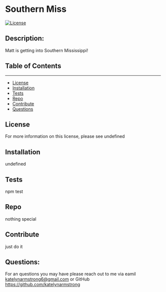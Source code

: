 # Southern Miss
  [![License](https://img.shields.io/badge/License-Boost_1.0-lightblue.svg)](https://www.boost.org/LICENSE_1_0.txt)

  ## Description:
  Matt is getting into Southern Mississippi!
  
  ## Table of Contents
  ---------------------
  * [License](#license)
  * [Installation](#installation)
  * [Tests](#tests)
  * [Repo](#repo)
  * [Contribute](#contribute)
  * [Questions](#questions)

  ## License
  For more information on this license, please see undefined

  ## Installation
  undefined

  ## Tests
  npm test

  ## Repo
  nothing special

  ## Contribute
  just do it

  ## Questions: 
  For an questions you may have please reach out to me via eamil katelynarmstrong6@gmail.com or GitHub https://github.com/katelynarmstrong

